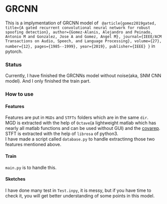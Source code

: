 # GRCNN


This is a implymentation of GRCNN model of ```
@article{gomez2019gated,
  title={A gated recurrent convolutional neural network for robust spoofing detection},
  author={Gomez-Alanis, Alejandro and Peinado, Antonio M and Gonzalez, Jose A and Gomez, Angel M},
  journal={IEEE/ACM Transactions on Audio, Speech, and Language Processing},
  volume={27},
  number={12},
  pages={1985--1999},
  year={2019},
  publisher={IEEE}
}``` in pytorch.

### Status
Currently, I have finished the GRCNNs model without noise(aka, SNM CNN model). And I only finished the train part.

### How to use
#### Features
Features are put in `MGDs` and `STFTs` folders which are in the same `dir`.   
MGD is extracted with the help of `Octave`(a lightweight matlab which has nearly all matlab functions and can be used without GUI) and the [covarep](https://github.com/covarep/covarep).   
STFT is extracted with the help of `librosa` of python3.   
I have made a script called `database.py` to handle extractinng those two features mentioned above.

#### Train
`main.py` is to handle this.

#### Sketches
I have done many test in `Test.inpy`, it is messy, but if you have time to check it, you will get better understanding of some points in this model.
